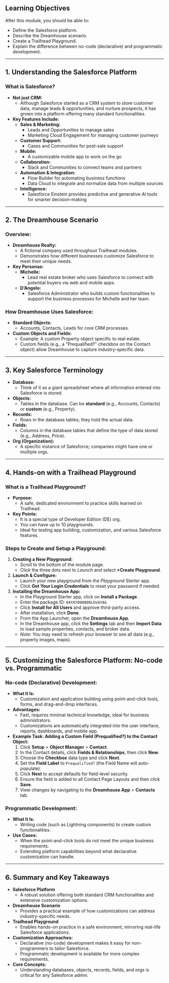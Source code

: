 ## Learning Objectives
After this module, you should be able to:
- Define the Salesforce platform.
- Describe the Dreamhouse scenario.
- Create a Trailhead Playground.
- Explain the difference between no-code (declarative) and programmatic development.

---

## 1. Understanding the Salesforce Platform

### What is Salesforce?
- **Not just CRM:**  
  - Although Salesforce started as a CRM system to store customer data, manage leads & opportunities, and nurture prospects, it has grown into a platform offering many standard functionalities.
- **Key Features Include:**
  - **Sales & Marketing:**  
    - Leads and Opportunities to manage sales
    - Marketing Cloud Engagement for managing customer journeys
  - **Customer Support:**  
    - Cases and Communities for post-sale support
  - **Mobile:**  
    - A customizable mobile app to work on the go
  - **Collaboration:**  
    - Slack and Communities to connect teams and partners
  - **Automation & Integration:**  
    - Flow Builder for automating business functions
    - Data Cloud to integrate and normalize data from multiple sources
  - **Intelligence:**  
    - Salesforce Einstein provides predictive and generative AI tools for smarter decision-making

---

## 2. The Dreamhouse Scenario

### Overview:
- **Dreamhouse Realty:**  
  - A fictional company used throughout Trailhead modules.
  - Demonstrates how different businesses customize Salesforce to meet their unique needs.
- **Key Personas:**
  - **Michelle:**  
    - Lead real estate broker who uses Salesforce to connect with potential buyers via web and mobile apps.
  - **D’Angelo:**  
    - Salesforce Administrator who builds custom functionalities to support the business processes for Michelle and her team.

### How Dreamhouse Uses Salesforce:
- **Standard Objects:**  
  - Accounts, Contacts, Leads for core CRM processes.
- **Custom Objects and Fields:**  
  - Example: A custom Property object specific to real estate.
  - Custom fields (e.g., a "Prequalified?" checkbox on the Contact object) allow Dreamhouse to capture industry-specific data.

---

## 3. Key Salesforce Terminology

- **Database:**  
  - Think of it as a giant spreadsheet where all information entered into Salesforce is stored.
- **Objects:**  
  - Tables in the database. Can be **standard** (e.g., Accounts, Contacts) or **custom** (e.g., Property).
- **Records:**  
  - Rows in the database tables; they hold the actual data.
- **Fields:**  
  - Columns in the database tables that define the type of data stored (e.g., Address, Price).
- **Org (Organization):**  
  - A specific instance of Salesforce; companies might have one or multiple orgs.

---

## 4. Hands-on with a Trailhead Playground

### What is a Trailhead Playground?
- **Purpose:**  
  - A safe, dedicated environment to practice skills learned on Trailhead.
- **Key Points:**
  - It is a special type of Developer Edition (DE) org.
  - You can have up to 10 playgrounds.
  - Ideal for testing app building, customization, and various Salesforce features.

### Steps to Create and Setup a Playground:
1. **Creating a New Playground:**
   - Scroll to the bottom of the module page.
   - Click the three dots next to *Launch* and select **+Create Playground**.
2. **Launch & Configure:**
   - Launch your new playground from the *Playground Starter* app.
   - Click **Get Your Login Credentials** to reset your password if needed.
3. **Installing the Dreamhouse App:**
   - In the Playground Starter app, click on **Install a Package**.
   - Enter the package ID: `04tKY000000LOv6YAG`
   - Click **Install for All Users** and approve third-party access.
   - After installation, click **Done**.
   - From the App Launcher, open the **Dreamhouse App**.
   - In the Dreamhouse app, click the **Settings** tab and then **Import Data** to load sample properties, contacts, and broker data.
   - *Note:* You may need to refresh your browser to see all data (e.g., property images, maps).

---

## 5. Customizing the Salesforce Platform: No-code vs. Programmatic

### No-code (Declarative) Development:
- **What It Is:**  
  - Customization and application building using point-and-click tools, forms, and drag-and-drop interfaces.
- **Advantages:**
  - Fast, requires minimal technical knowledge, ideal for business administrators.
  - Customizations are automatically integrated into the user interface, reports, dashboards, and mobile app.
- **Example Task: Adding a Custom Field (Prequalified?) to the Contact Object:**
  1. Click **Setup** > **Object Manager** > **Contact**.
  2. In the Contact details, click **Fields & Relationships**, then click **New**.
  3. Choose the **Checkbox** data type and click **Next**.
  4. Set the **Field Label** to `Prequalified?` (the Field Name will auto-populate).
  5. Click **Next** to accept defaults for field-level security.
  6. Ensure the field is added to all Contact Page Layouts and then click **Save**.
  7. View changes by navigating to the **Dreamhouse App** > **Contacts** tab.

### Programmatic Development:
- **What It Is:**  
  - Writing code (such as Lightning components) to create custom functionalities.
- **Use Cases:**
  - When the point-and-click tools do not meet the unique business requirements.
  - Extending platform capabilities beyond what declarative customization can handle.

---

## 6. Summary and Key Takeaways

- **Salesforce Platform**  
  - A robust solution offering both standard CRM functionalities and extensive customization options.
- **Dreamhouse Scenario**
  - Provides a practical example of how customizations can address industry-specific needs.
- **Trailhead Playground**  
  - Enables hands-on practice in a safe environment, mirroring real-life Salesforce applications.
- **Customization Approaches:**  
  - Declarative (no-code) development makes it easy for non-programmers to tailor Salesforce.
  - Programmatic development is available for more complex requirements.
- **Core Concepts:**  
  - Understanding databases, objects, records, fields, and orgs is critical for any Salesforce admin.
